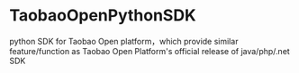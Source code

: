 TaobaoOpenPythonSDK
===================

python SDK for Taobao Open platform，which provide similar feature/function as Taobao Open Platform's official release of java/php/.net SDK 